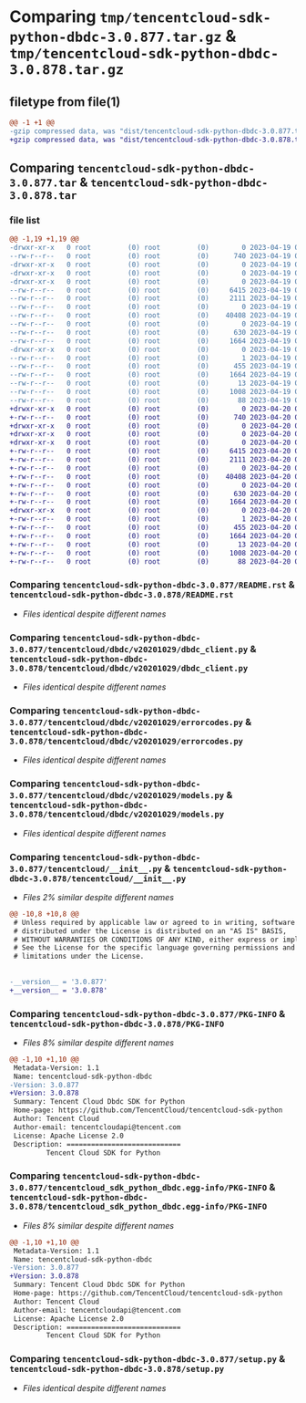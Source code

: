 # Comparing `tmp/tencentcloud-sdk-python-dbdc-3.0.877.tar.gz` & `tmp/tencentcloud-sdk-python-dbdc-3.0.878.tar.gz`

## filetype from file(1)

```diff
@@ -1 +1 @@
-gzip compressed data, was "dist/tencentcloud-sdk-python-dbdc-3.0.877.tar", last modified: Wed Apr 19 09:12:21 2023, max compression
+gzip compressed data, was "dist/tencentcloud-sdk-python-dbdc-3.0.878.tar", last modified: Thu Apr 20 00:26:08 2023, max compression
```

## Comparing `tencentcloud-sdk-python-dbdc-3.0.877.tar` & `tencentcloud-sdk-python-dbdc-3.0.878.tar`

### file list

```diff
@@ -1,19 +1,19 @@
-drwxr-xr-x   0 root         (0) root         (0)        0 2023-04-19 09:12:21.000000 tencentcloud-sdk-python-dbdc-3.0.877/
--rw-r--r--   0 root         (0) root         (0)      740 2023-04-19 09:12:21.000000 tencentcloud-sdk-python-dbdc-3.0.877/README.rst
-drwxr-xr-x   0 root         (0) root         (0)        0 2023-04-19 09:12:21.000000 tencentcloud-sdk-python-dbdc-3.0.877/tencentcloud/
-drwxr-xr-x   0 root         (0) root         (0)        0 2023-04-19 09:12:21.000000 tencentcloud-sdk-python-dbdc-3.0.877/tencentcloud/dbdc/
-drwxr-xr-x   0 root         (0) root         (0)        0 2023-04-19 09:12:21.000000 tencentcloud-sdk-python-dbdc-3.0.877/tencentcloud/dbdc/v20201029/
--rw-r--r--   0 root         (0) root         (0)     6415 2023-04-19 09:12:21.000000 tencentcloud-sdk-python-dbdc-3.0.877/tencentcloud/dbdc/v20201029/dbdc_client.py
--rw-r--r--   0 root         (0) root         (0)     2111 2023-04-19 09:12:21.000000 tencentcloud-sdk-python-dbdc-3.0.877/tencentcloud/dbdc/v20201029/errorcodes.py
--rw-r--r--   0 root         (0) root         (0)        0 2023-04-19 09:12:21.000000 tencentcloud-sdk-python-dbdc-3.0.877/tencentcloud/dbdc/v20201029/__init__.py
--rw-r--r--   0 root         (0) root         (0)    40408 2023-04-19 09:12:21.000000 tencentcloud-sdk-python-dbdc-3.0.877/tencentcloud/dbdc/v20201029/models.py
--rw-r--r--   0 root         (0) root         (0)        0 2023-04-19 09:12:21.000000 tencentcloud-sdk-python-dbdc-3.0.877/tencentcloud/dbdc/__init__.py
--rw-r--r--   0 root         (0) root         (0)      630 2023-04-19 09:12:21.000000 tencentcloud-sdk-python-dbdc-3.0.877/tencentcloud/__init__.py
--rw-r--r--   0 root         (0) root         (0)     1664 2023-04-19 09:12:21.000000 tencentcloud-sdk-python-dbdc-3.0.877/PKG-INFO
-drwxr-xr-x   0 root         (0) root         (0)        0 2023-04-19 09:12:21.000000 tencentcloud-sdk-python-dbdc-3.0.877/tencentcloud_sdk_python_dbdc.egg-info/
--rw-r--r--   0 root         (0) root         (0)        1 2023-04-19 09:12:21.000000 tencentcloud-sdk-python-dbdc-3.0.877/tencentcloud_sdk_python_dbdc.egg-info/dependency_links.txt
--rw-r--r--   0 root         (0) root         (0)      455 2023-04-19 09:12:21.000000 tencentcloud-sdk-python-dbdc-3.0.877/tencentcloud_sdk_python_dbdc.egg-info/SOURCES.txt
--rw-r--r--   0 root         (0) root         (0)     1664 2023-04-19 09:12:21.000000 tencentcloud-sdk-python-dbdc-3.0.877/tencentcloud_sdk_python_dbdc.egg-info/PKG-INFO
--rw-r--r--   0 root         (0) root         (0)       13 2023-04-19 09:12:21.000000 tencentcloud-sdk-python-dbdc-3.0.877/tencentcloud_sdk_python_dbdc.egg-info/top_level.txt
--rw-r--r--   0 root         (0) root         (0)     1008 2023-04-19 09:12:21.000000 tencentcloud-sdk-python-dbdc-3.0.877/setup.py
--rw-r--r--   0 root         (0) root         (0)       88 2023-04-19 09:12:21.000000 tencentcloud-sdk-python-dbdc-3.0.877/setup.cfg
+drwxr-xr-x   0 root         (0) root         (0)        0 2023-04-20 00:26:08.000000 tencentcloud-sdk-python-dbdc-3.0.878/
+-rw-r--r--   0 root         (0) root         (0)      740 2023-04-20 00:26:08.000000 tencentcloud-sdk-python-dbdc-3.0.878/README.rst
+drwxr-xr-x   0 root         (0) root         (0)        0 2023-04-20 00:26:08.000000 tencentcloud-sdk-python-dbdc-3.0.878/tencentcloud/
+drwxr-xr-x   0 root         (0) root         (0)        0 2023-04-20 00:26:08.000000 tencentcloud-sdk-python-dbdc-3.0.878/tencentcloud/dbdc/
+drwxr-xr-x   0 root         (0) root         (0)        0 2023-04-20 00:26:08.000000 tencentcloud-sdk-python-dbdc-3.0.878/tencentcloud/dbdc/v20201029/
+-rw-r--r--   0 root         (0) root         (0)     6415 2023-04-20 00:26:08.000000 tencentcloud-sdk-python-dbdc-3.0.878/tencentcloud/dbdc/v20201029/dbdc_client.py
+-rw-r--r--   0 root         (0) root         (0)     2111 2023-04-20 00:26:08.000000 tencentcloud-sdk-python-dbdc-3.0.878/tencentcloud/dbdc/v20201029/errorcodes.py
+-rw-r--r--   0 root         (0) root         (0)        0 2023-04-20 00:26:08.000000 tencentcloud-sdk-python-dbdc-3.0.878/tencentcloud/dbdc/v20201029/__init__.py
+-rw-r--r--   0 root         (0) root         (0)    40408 2023-04-20 00:26:08.000000 tencentcloud-sdk-python-dbdc-3.0.878/tencentcloud/dbdc/v20201029/models.py
+-rw-r--r--   0 root         (0) root         (0)        0 2023-04-20 00:26:08.000000 tencentcloud-sdk-python-dbdc-3.0.878/tencentcloud/dbdc/__init__.py
+-rw-r--r--   0 root         (0) root         (0)      630 2023-04-20 00:26:08.000000 tencentcloud-sdk-python-dbdc-3.0.878/tencentcloud/__init__.py
+-rw-r--r--   0 root         (0) root         (0)     1664 2023-04-20 00:26:08.000000 tencentcloud-sdk-python-dbdc-3.0.878/PKG-INFO
+drwxr-xr-x   0 root         (0) root         (0)        0 2023-04-20 00:26:08.000000 tencentcloud-sdk-python-dbdc-3.0.878/tencentcloud_sdk_python_dbdc.egg-info/
+-rw-r--r--   0 root         (0) root         (0)        1 2023-04-20 00:26:08.000000 tencentcloud-sdk-python-dbdc-3.0.878/tencentcloud_sdk_python_dbdc.egg-info/dependency_links.txt
+-rw-r--r--   0 root         (0) root         (0)      455 2023-04-20 00:26:08.000000 tencentcloud-sdk-python-dbdc-3.0.878/tencentcloud_sdk_python_dbdc.egg-info/SOURCES.txt
+-rw-r--r--   0 root         (0) root         (0)     1664 2023-04-20 00:26:08.000000 tencentcloud-sdk-python-dbdc-3.0.878/tencentcloud_sdk_python_dbdc.egg-info/PKG-INFO
+-rw-r--r--   0 root         (0) root         (0)       13 2023-04-20 00:26:08.000000 tencentcloud-sdk-python-dbdc-3.0.878/tencentcloud_sdk_python_dbdc.egg-info/top_level.txt
+-rw-r--r--   0 root         (0) root         (0)     1008 2023-04-20 00:26:08.000000 tencentcloud-sdk-python-dbdc-3.0.878/setup.py
+-rw-r--r--   0 root         (0) root         (0)       88 2023-04-20 00:26:08.000000 tencentcloud-sdk-python-dbdc-3.0.878/setup.cfg
```

### Comparing `tencentcloud-sdk-python-dbdc-3.0.877/README.rst` & `tencentcloud-sdk-python-dbdc-3.0.878/README.rst`

 * *Files identical despite different names*

### Comparing `tencentcloud-sdk-python-dbdc-3.0.877/tencentcloud/dbdc/v20201029/dbdc_client.py` & `tencentcloud-sdk-python-dbdc-3.0.878/tencentcloud/dbdc/v20201029/dbdc_client.py`

 * *Files identical despite different names*

### Comparing `tencentcloud-sdk-python-dbdc-3.0.877/tencentcloud/dbdc/v20201029/errorcodes.py` & `tencentcloud-sdk-python-dbdc-3.0.878/tencentcloud/dbdc/v20201029/errorcodes.py`

 * *Files identical despite different names*

### Comparing `tencentcloud-sdk-python-dbdc-3.0.877/tencentcloud/dbdc/v20201029/models.py` & `tencentcloud-sdk-python-dbdc-3.0.878/tencentcloud/dbdc/v20201029/models.py`

 * *Files identical despite different names*

### Comparing `tencentcloud-sdk-python-dbdc-3.0.877/tencentcloud/__init__.py` & `tencentcloud-sdk-python-dbdc-3.0.878/tencentcloud/__init__.py`

 * *Files 2% similar despite different names*

```diff
@@ -10,8 +10,8 @@
 # Unless required by applicable law or agreed to in writing, software
 # distributed under the License is distributed on an "AS IS" BASIS,
 # WITHOUT WARRANTIES OR CONDITIONS OF ANY KIND, either express or implied.
 # See the License for the specific language governing permissions and
 # limitations under the License.
 
 
-__version__ = '3.0.877'
+__version__ = '3.0.878'
```

### Comparing `tencentcloud-sdk-python-dbdc-3.0.877/PKG-INFO` & `tencentcloud-sdk-python-dbdc-3.0.878/PKG-INFO`

 * *Files 8% similar despite different names*

```diff
@@ -1,10 +1,10 @@
 Metadata-Version: 1.1
 Name: tencentcloud-sdk-python-dbdc
-Version: 3.0.877
+Version: 3.0.878
 Summary: Tencent Cloud Dbdc SDK for Python
 Home-page: https://github.com/TencentCloud/tencentcloud-sdk-python
 Author: Tencent Cloud
 Author-email: tencentcloudapi@tencent.com
 License: Apache License 2.0
 Description: ============================
         Tencent Cloud SDK for Python
```

### Comparing `tencentcloud-sdk-python-dbdc-3.0.877/tencentcloud_sdk_python_dbdc.egg-info/PKG-INFO` & `tencentcloud-sdk-python-dbdc-3.0.878/tencentcloud_sdk_python_dbdc.egg-info/PKG-INFO`

 * *Files 8% similar despite different names*

```diff
@@ -1,10 +1,10 @@
 Metadata-Version: 1.1
 Name: tencentcloud-sdk-python-dbdc
-Version: 3.0.877
+Version: 3.0.878
 Summary: Tencent Cloud Dbdc SDK for Python
 Home-page: https://github.com/TencentCloud/tencentcloud-sdk-python
 Author: Tencent Cloud
 Author-email: tencentcloudapi@tencent.com
 License: Apache License 2.0
 Description: ============================
         Tencent Cloud SDK for Python
```

### Comparing `tencentcloud-sdk-python-dbdc-3.0.877/setup.py` & `tencentcloud-sdk-python-dbdc-3.0.878/setup.py`

 * *Files identical despite different names*

